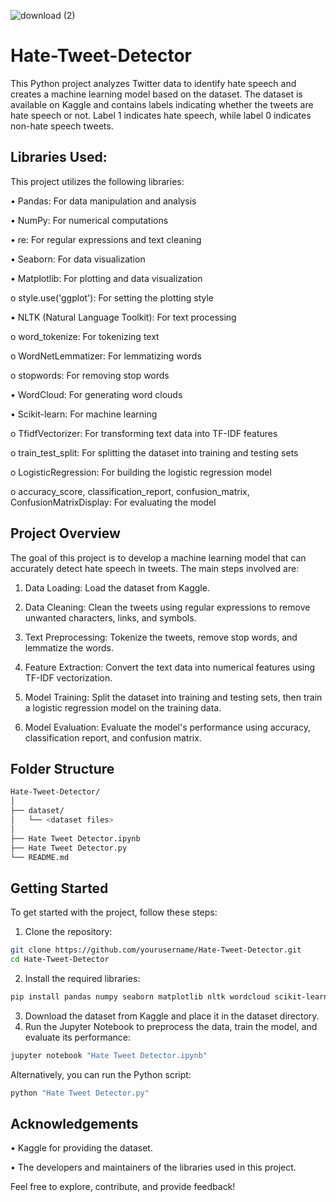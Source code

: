 ![download (2)](https://github.com/DhakshanaMoorthyRDM/Hate-Tweet-Detector/assets/121345776/810c6314-9060-4aec-87e3-9b9f34dd0f93)
# Hate-Tweet-Detector

This Python project analyzes Twitter data to identify hate speech and creates a machine learning model based on the dataset. The dataset is available on Kaggle and contains labels indicating whether the tweets are hate speech or not. Label 1 indicates hate speech, while label 0 indicates non-hate speech tweets.

## Libraries Used:

This project utilizes the following libraries:

•	Pandas: For data manipulation and analysis

•	NumPy: For numerical computations

•	re: For regular expressions and text cleaning

•	Seaborn: For data visualization

•	Matplotlib: For plotting and data visualization

o	style.use('ggplot'): For setting the plotting style

•	NLTK (Natural Language Toolkit): For text processing

o	word_tokenize: For tokenizing text

o	WordNetLemmatizer: For lemmatizing words

o	stopwords: For removing stop words

•	WordCloud: For generating word clouds

•	Scikit-learn: For machine learning

o	TfidfVectorizer: For transforming text data into TF-IDF features

o	train_test_split: For splitting the dataset into training and testing sets

o	LogisticRegression: For building the logistic regression model

o	accuracy_score, classification_report, confusion_matrix, ConfusionMatrixDisplay: For evaluating the model

## Project Overview

The goal of this project is to develop a machine learning model that can accurately detect hate speech in tweets. The main steps involved are:

1.	Data Loading: Load the dataset from Kaggle.

2.	Data Cleaning: Clean the tweets using regular expressions to remove unwanted characters, links, and symbols.

3.	Text Preprocessing: Tokenize the tweets, remove stop words, and lemmatize the words.

4.	Feature Extraction: Convert the text data into numerical features using TF-IDF vectorization.

5.	Model Training: Split the dataset into training and testing sets, then train a logistic regression model on the training data.

6.	Model Evaluation: Evaluate the model's performance using accuracy, classification report, and confusion matrix.

## Folder Structure

```bash
Hate-Tweet-Detector/
│
├── dataset/
│   └── <dataset files>
│
├── Hate Tweet Detector.ipynb
├── Hate Tweet Detector.py
└── README.md
```

## Getting Started

To get started with the project, follow these steps:

1.	Clone the repository:
```bash
git clone https://github.com/yourusername/Hate-Tweet-Detector.git
cd Hate-Tweet-Detector
```
2.	Install the required libraries:
```bash
pip install pandas numpy seaborn matplotlib nltk wordcloud scikit-learn
```
3.	Download the dataset from Kaggle and place it in the dataset directory.
4.	Run the Jupyter Notebook to preprocess the data, train the model, and evaluate its performance:
```bash
jupyter notebook "Hate Tweet Detector.ipynb"
```
Alternatively, you can run the Python script:
```bash
python "Hate Tweet Detector.py"
```

## Acknowledgements
•	Kaggle for providing the dataset.

•	The developers and maintainers of the libraries used in this project.


Feel free to explore, contribute, and provide feedback!

